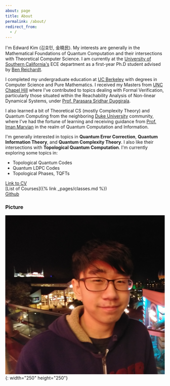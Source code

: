 ```yaml
---
about: page
title: About
permalink: /about/
redirect_from:
  - /
---
```


 I'm Edward Kim (김효민, 金曉民). My interests are generally in the Mathematical Foundations of Quantum Computation and their intersections with Theoretical Computer Science. I am currently at the [University of Southern California's](https://viterbischool.usc.edu/) ECE department as a first-year Ph.D student advised by [Ben Reichardt](https://viterbi-web.usc.edu/~breichar/).

 I completed my undergraduate education at [UC Berkeley](https://cs.berkeley.edu/) with degrees in Computer Science and Pure Mathematics. I received my Masters from [UNC Chapel Hill](https://cs.unc.edu/) where I've contributed to topics dealing with Formal Verification, particularly those situated within the Reachability Analysis of Non-linear Dynamical Systems, under [Prof. Parasara Sridhar Duggirala](https://www.cs.unc.edu/~psd/).

 I also learned a bit of Theoretical CS (mostly Complexity Theory) and Quantum Computing from the neighboring [Duke University](https://www.cs.duke.edu/) community, where I've had the fortune of learning and receiving guidance from [Prof. Iman Marvian](https://sites.duke.edu/marvian/) in the realm of Quantum Computation and Information.

 I'm generally interested in topics in **Quantum Error Correction**, **Quantum Information Theory**, and **Quantum Complexity Theory**. I also like their intersections with **Topological Quantum Computation**. I'm currently exploring some topics in:

  - Topological Quantum Codes
  - Quantum LDPC Codes
  - Topological Phases, TQFTs

[Link to CV](https://github.com/ekim1919/CV/blob/master/current/EdwardKimCV.pdf)  
[List of Courses]({% link _pages/classes.md %})  
[Github](https://github.com/ekim1919)

### Picture

![Profile Picture](/images/profile.jpg){: width="250" height="250"}
